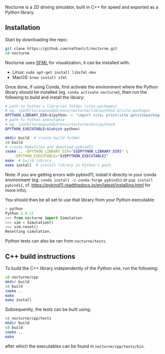 Nocturne is a 2D driving simulator, built in C++ for speed and exported as a Python library.

## Installation

Start by downloading the repo:

```bash
git clone https://github.com/nathanlct/nocturne.git
cd nocturne
```

Nocturne uses [SFML](https://github.com/SFML/SFML) for visualization, it can be installed with:

-   Linux: `sudo apt-get install libsfml-dev`
-   MacOS: `brew install sfml`

Once done, if using Conda, first activate the environment where the Python library should be installed (eg. `conda activate nocturne`), then run the following to build and install the library:

```bash
# path to Python's libraries folder (site-packages)
# eg. /path/to/anaconda3/envs/nocturne/lib/python3.8/site-packages
DPYTHON_LIBRARY_DIR=$(python -c "import site; print(site.getsitepackages()[0])")
# path to Python executable
# eg. /path/to/anaconda3/envs/nocturne/bin/python3
DPYTHON_EXECUTABLE=$(which python)

mkdir build  # create build folder
cd build
# create Makefiles and download pybind11
cmake .. -DPYTHON_LIBRARY_DIR="${DPYTHON_LIBRARY_DIR}" \
    -DPYTHON_EXECUTABLE="${DPYTHON_EXECUTABLE}"
make  # build library
make install  # install library in Python's path
```

Note: if you are getting errors with pybind11, install it directly in your conda environment (eg. `conda install -c conda-forge pybind11` or `pip install pybind11`, cf. https://pybind11.readthedocs.io/en/latest/installing.html for more info).

You should then be all set to use that library from your Python executable:

```python
> python
Python 3.8.11
>>> from nocturne import Simulation
>>> sim = Simulation()
>>> sim.reset()
Resetting simulation.
```

Python tests can also be ran from `nocturne/tests`.

## C++ build instructions

To build the C++ library independently of the Python one, run the following:

```bash
cd nocturne/cpp
mkdir build
cd build
cmake ..
make
make install
```

Subsequently, the tests can be built using:

```bash
cd nocturne/cpp/tests
mkdir build
cd build
cmake ..
make
```

after which the executables can be found in `nocturne/cpp/tests/bin`.
